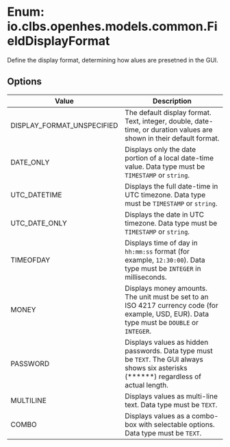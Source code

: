 # Enum: io.clbs.openhes.models.common.FieldDisplayFormat

Define the display format, determining how alues are presetned in the GUI.

## Options

| Value | Description |
| --- | --- |
| DISPLAY_FORMAT_UNSPECIFIED | The default display format. Text, integer, double, date-time, or duration values are shown in their default format. |
| DATE_ONLY | Displays only the date portion of a local date-time value. Data type must be `TIMESTAMP` or `string`. |
| UTC_DATETIME | Displays the full date-time in UTC timezone. Data type must be `TIMESTAMP` or `string`. |
| UTC_DATE_ONLY | Displays the date in UTC timezone. Data type must be `TIMESTAMP` or `string`. |
| TIMEOFDAY | Displays time of day in `hh:mm:ss` format (for example, `12:30:00`). Data type must be `INTEGER` in milliseconds. |
| MONEY | Displays money amounts. The unit must be set to an ISO 4217 currency code (for example, USD, EUR). Data type must be `DOUBLE` or `INTEGER`. |
| PASSWORD | Displays values as hidden passwords. Data type must be `TEXT`. The GUI always shows six asterisks (******) regardless of actual length. |
| MULTILINE | Displays values as multi-line text. Data type must be `TEXT`. |
| COMBO | Displays values as a combo-box with selectable options. Data type must be `TEXT`. |

